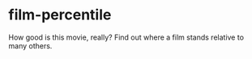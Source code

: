 # film-percentile
How good is this movie, really? Find out where a film stands relative to many others.
